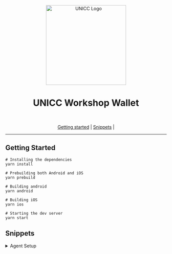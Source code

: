 <p align="center">
  <picture>
   <source srcset="https://upload.wikimedia.org/wikipedia/commons/0/08/United_Nations_International_Computing_Centre_%28UNICC%29.png">
   <img alt="UNICC Logo" height="250px" />
  </picture>
</p>

<h1 align="center" ><b>UNICC Workshop Wallet</b></h1>
<br>

<p align="center">
  <a href="#getting-started">Getting started</a> |
  <a href="#snippets">Snippets</a> |
</p>

---

## Getting Started

```console
# Installing the dependencies
yarn install

# Prebuilding both Android and iOS
yarn prebuild

# Building android
yarn android

# Building iOS
yarn ios

# Starting the dev server
yarn start
```

## Snippets

<details>
<summary>Agent Setup</summary>

In this section the agent will be set up with a minimal configuration.
This can be used to make sure the agent works. For more functionality
we have to add more fields, which we will do later on.

**file**: `./src/agent.ts`

```ts
import { InitConfig, LogLevel, ConsoleLogger } from '@aries-framework/core'
import { Agent } from '@aries-framework/core'
import { agentDependencies } from '@aries-framework/react-native'

export const initializeAgent = async () => {
  const config: InitConfig = {
    label: 'wallet-demo-id4',
    walletConfig: {
      id: 'wallet-demo-id4',
      key: 'testkey0000000000000000000000004',
    },
    logger: new ConsoleLogger(loglevel.debug)
  }

  const agent = new Agent(config, agentDependencies)

  await agent.initialize()

  return agent
}
```
</details>

